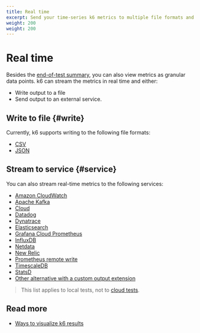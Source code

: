 ```yaml
---
title: Real time
excerpt: Send your time-series k6 metrics to multiple file formats and services
weight: 200
weight: 200
---
```


# Real time

Besides the [end-of-test summary](/docs/k6/<K6_VERSION>/results-output/end-of-test), you can also view metrics as granular data points.
k6 can stream the metrics in real time and either:

- Write output to a file
- Send output to an external service.

## Write to file {#write}

Currently, k6 supports writing to the following file formats:

<Glossary>

- [CSV](/docs/k6/<K6_VERSION>/results-output/real-time/csv)
- [JSON](/docs/k6/<K6_VERSION>/results-output/real-time/json)

</Glossary>

## Stream to service {#service}

You can also stream real-time metrics to the following services:

<Glossary>

- [Amazon CloudWatch](/docs/k6/<K6_VERSION>/results-output/real-time/amazon-cloudwatch)
- [Apache Kafka](/docs/k6/<K6_VERSION>/results-output/real-time/apache-kafka)
- [Cloud](/docs/k6/<K6_VERSION>/results-output/real-time/cloud)
- [Datadog](/docs/k6/<K6_VERSION>/results-output/real-time/datadog)
- [Dynatrace](/docs/k6/<K6_VERSION>/results-output/real-time/dynatrace)
- [Elasticsearch](/docs/k6/<K6_VERSION>/results-output/real-time/elasticsearch)
- [Grafana Cloud Prometheus](/docs/k6/<K6_VERSION>/results-output/real-time/grafana-cloud-prometheus)
- [InfluxDB](/docs/k6/<K6_VERSION>/results-output/real-time/influxdb)
- [Netdata](/docs/k6/<K6_VERSION>/results-output/real-time/netdata)
- [New Relic](/docs/k6/<K6_VERSION>/results-output/real-time/newrelic)
- [Prometheus remote write](/docs/k6/<K6_VERSION>/results-output/real-time/prometheus-remote-write)
- [TimescaleDB](/docs/k6/<K6_VERSION>/results-output/real-time/timescaledb)
- [StatsD](/docs/k6/<K6_VERSION>/results-output/real-time/statsd)
- [Other alternative with a custom output extension](/docs/k6/<K6_VERSION>/extensions/create/output-extensions)

</Glossary>

> This list applies to local tests, not to [cloud tests](https://grafana.com/docs/grafana-cloud/k6/).

## Read more

- [Ways to visualize k6 results](https://k6.io/blog/ways-to-visualize-k6-results/)
